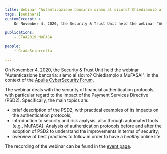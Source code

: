 ```yaml
---
title: Webinar "Autenticazione bancaria siamo al sicuro? Chiediamolo a MuFASA!"
tags: [seminars]
customExcerpt: >
    On November 4, 2020, the Security & Trust Unit held the webinar "Autenticazione bancaria: siamo al sicuro? Chiediamolo a MuFASA!", in the context of the Apulia CyberSecurity Forum. The webinar deals with the security of financial authentication protocols, with particular regard to the impact of the Payment Services Directive (PSD2).

publications:
    - ETAA2019_MuFASA

people:
    - GiadaSciarretta
     
---
```


On November 4, 2020, the Security & Trust Unit held the webinar "Autenticazione bancaria: siamo al sicuro? Chiediamolo a MuFASA!", in the context of the [Apulia CyberSecurity Forum](https://www.exprivia.it/it/cybersecurity-ottimizzare-gli-investimenti-per-ridurre-il-rischio-complessivo/6206/apulia-cybersecurity-forum.php).

The webinar deals with the security of financial authentication protocols, with particular regard to the impact of the Payment Services Directive (PSD2). Specifically, the main topics are:

- brief description of the PSD2, with practical examples of its impacts on the authentication protocols;
- introduction to security and risk analysis, also through automated tools (e.g., MuFASA). Analysis of authentication protocols before and after the adoption of PSD2 to understand the improvements in terms of security;
- overview of best practices to follow in order to have a *healthy* online life.

The recording of the webinar can be found in the [event page](https://youtu.be/-SzgW3Ftv94?t=16311).